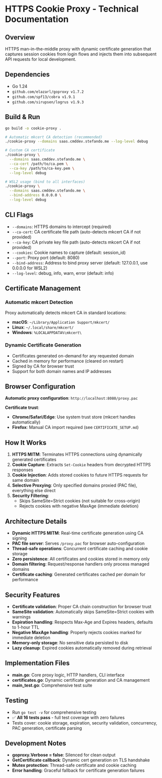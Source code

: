 # HTTPS Cookie Proxy - Technical Documentation

## Overview
HTTPS man-in-the-middle proxy with dynamic certificate generation that captures session cookies from login flows and injects them into subsequent API requests for local development.

## Dependencies
- Go 1.24
- `github.com/elazarl/goproxy v1.7.2`
- `github.com/spf13/cobra v1.9.1` 
- `github.com/sirupsen/logrus v1.9.3`

## Build & Run
```bash
go build -o cookie-proxy .

# Automatic mkcert CA detection (recommended)
./cookie-proxy --domains saas.cmddev.stefando.me --log-level debug

# Custom CA certificate
./cookie-proxy \
  --domains saas.cmddev.stefando.me \
  --ca-cert /path/to/ca.pem \
  --ca-key /path/to/ca-key.pem \
  --log-level debug

# WSL2 usage (bind to all interfaces)
./cookie-proxy \
  --domains saas.cmddev.stefando.me \
  --bind-address 0.0.0.0 \
  --log-level debug
```

## CLI Flags
- `--domains`: HTTPS domains to intercept (required)
- `--ca-cert`: CA certificate file path (auto-detects mkcert CA if not provided) 
- `--ca-key`: CA private key file path (auto-detects mkcert CA if not provided)
- `--cookies`: Cookie names to capture (default: session_id)
- `--port`: Proxy port (default: 8080)
- `--bind-address`: Address to bind proxy server (default: 127.0.0.1, use 0.0.0.0 for WSL2)
- `--log-level`: debug, info, warn, error (default: info)

## Certificate Management
### Automatic mkcert Detection
Proxy automatically detects mkcert CA in standard locations:
- **macOS**: `~/Library/Application Support/mkcert/`
- **Linux**: `~/.local/share/mkcert/`
- **Windows**: `%LOCALAPPDATA%\mkcert\`

### Dynamic Certificate Generation
- Certificates generated on-demand for any requested domain
- Cached in memory for performance (cleared on restart)
- Signed by CA for browser trust
- Support for both domain names and IP addresses

## Browser Configuration
**Automatic proxy configuration**: `http://localhost:8080/proxy.pac`

**Certificate trust**:
- **Chrome/Safari/Edge**: Use system trust store (mkcert handles automatically)
- **Firefox**: Manual CA import required (see `CERTIFICATE_SETUP.md`)

## How It Works
1. **HTTPS MITM**: Terminates HTTPS connections using dynamically generated certificates
2. **Cookie Capture**: Extracts `Set-Cookie` headers from decrypted HTTPS responses 
3. **Cookie Injection**: Adds stored cookies to future HTTPS requests for same domain
4. **Selective Proxying**: Only specified domains proxied (PAC file), everything else direct
5. **Security Filtering**: 
   - Skips SameSite=Strict cookies (not suitable for cross-origin)
   - Rejects cookies with negative MaxAge (immediate deletion)

## Architecture Details
- **Dynamic HTTPS MITM**: Real-time certificate generation using CA signing
- **PAC file server**: Serves `/proxy.pac` for browser auto-configuration
- **Thread-safe operations**: Concurrent certificate caching and cookie storage
- **Zero persistence**: All certificates and cookies stored in memory only
- **Domain filtering**: Request/response handlers only process managed domains
- **Certificate caching**: Generated certificates cached per domain for performance

## Security Features
- **Certificate validation**: Proper CA chain construction for browser trust
- **SameSite validation**: Automatically skips SameSite=Strict cookies with warnings
- **Expiration handling**: Respects Max-Age and Expires headers, defaults to 1-hour TTL
- **Negative MaxAge handling**: Properly rejects cookies marked for immediate deletion
- **Memory-only storage**: No sensitive data persisted to disk
- **Lazy cleanup**: Expired cookies automatically removed during retrieval

## Implementation Files
- **main.go**: Core proxy logic, HTTP handlers, CLI interface
- **certificates.go**: Dynamic certificate generation and CA management
- **main_test.go**: Comprehensive test suite

## Testing
- Run `go test -v` for comprehensive testing
- ✅ **All 16 tests pass** - full test coverage with zero failures
- Tests cover: cookie storage, expiration, security validation, concurrency, PAC generation, certificate parsing

## Development Notes
- **goproxy.Verbose = false**: Silenced for clean output
- **GetCertificate callback**: Dynamic cert generation on TLS handshake
- **Mutex protection**: Thread-safe certificate and cookie caching
- **Error handling**: Graceful fallback for certificate generation failures